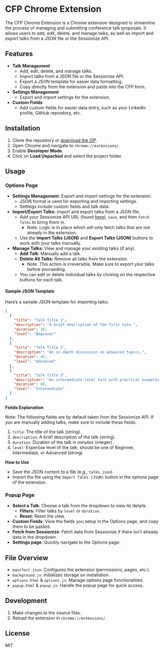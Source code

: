 # CFP Chrome Extension

The CFP Chrome Extension is a Chrome extension designed to streamline the process of managing and submitting conference talk proposals. It allows users to add, edit, delete, and manage talks, as well as import and export talks from a JSON file or the Sessionize API.

## Features

- **Talk Management**
  - Add, edit, delete, and manage talks.
  - Import talks from a JSON file or the Sessionize API.
  - Export a JSON template for easier data formatting.
  - Copy directly from the extension and paste into the CFP form.
- **Settings Management**
  - Export and import settings for the extension.
- **Custom Fields**
  - Add custom fields for easier data entry, such as your LinkedIn profile, GitHub repository, etc.

## Installation

1. Clone the repository or [download the ZIP](https://github.com/jerdog/cfp-chrome-extension/archive/refs/heads/main.zip).
2. Open Chrome and navigate to `chrome://extensions/`.
3. Enable **Developer Mode**.
4. Click on **Load Unpacked** and select the project folder.

## Usage
### Options Page

- **Settings Management**: Export and import settings for the extension.
  - JSON format is used for exporting and importing settings.
  - Settings include custom fields and talk data.
- **Import/Export Talks:** Import and export talks from a JSON file.
  - Add your Sessionize API URL (found <a href="https://sessionize.com/app/speaker/embed" target="_blank">here</a>), `Save`, and then `Fetch Talks` to bring them in.
    - Note: Logic is in place which will only fetch talks that are not already in the extension.
  - Use the **Import Talks (JSON)** and **Export Talks (JSON)** buttons to work with your talks manually.
- **Manage Talks:** View and manage your existing talks (if any).
  - **Add Talk**: Manually add a talk.
  - **Delete All Talks**: Remove all talks from the extension.
    - Note: This action is irreversible. Make sure to export your talks before proceeding.
  - You can edit or delete individual talks by clicking on the respective buttons for each talk.

#### Sample JSON Template

Here’s a sample JSON template for importing talks:

```json
[
  {
    "title": "Talk Title 1",
    "description": "A brief description of the first talk.",
    "duration": 30,
    "level": "Beginner"
  },
  {
    "title": "Talk Title 2",
    "description": "An in-depth discussion on advanced topics.",
    "duration": 45,
    "level": "Advanced"
  },
  {
    "title": "Talk Title 3",
    "description": "An intermediate-level talk with practical examples.",
    "duration": 60,
    "level": "Intermediate"
  }
]
```

**Fields Explanation**

Note: The following fields are by default taken from the Sessionize API. If you are manually adding talks, make sure to include these fields.

1. `title`: The title of the talk (string).
2. `description`: A brief description of the talk (string).
3. `duration`: Duration of the talk in minutes (integer).
4. `level`: Expertise level of the talk; should be one of Beginner, Intermediate, or Advanced (string).

**How to Use**

* Save the JSON content to a file (e.g., `talks.json`).
* Import the file using the `Import Talks (JSON)` button in the options page of the extension.

### Popup Page

- **Select a Talk**: Choose a talk from the dropdown to view its details.
  - **Filters:** Filter talks by `level` or `duration`.
  - **Reset:** Reset the view.
- **Custom Fields**: View the fields you setup in the Options page, and copy them to be pasted.
- **Fetch from Sessionize**: Fetch data from Sessionize if there isn't already data in the dropdown.
- **Settings page**: Quickly navigate to the Options page.

## File Overview

- `manifest.json`: Configures the extension (permissions, pages, etc.).
- `background.js`: Initializes storage on installation.
- `options.html` & `options.js`: Manage options page functionalities.
- `popup.html` & `popup.js`: Handle the popup page for quick access.

## Development

1. Make changes to the source files.
2. Reload the extension in `chrome://extensions/`.

## License

MIT

